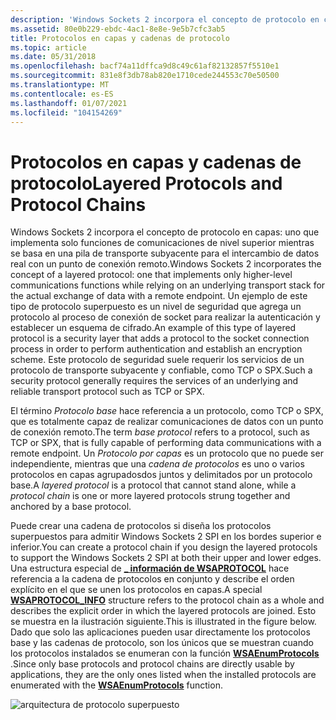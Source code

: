 ```yaml
---
description: 'Windows Sockets 2 incorpora el concepto de protocolo en capas: uno que implementa solo funciones de comunicaciones de nivel superior mientras se basa en una pila de transporte subyacente para el intercambio de datos real con un punto de conexión remoto.'
ms.assetid: 80e0b229-ebdc-4ac1-8e8e-9e5b7cfc3ab5
title: Protocolos en capas y cadenas de protocolo
ms.topic: article
ms.date: 05/31/2018
ms.openlocfilehash: bacf74a11dffca9d8c49c61af82132857f5510e1
ms.sourcegitcommit: 831e8f3db78ab820e1710cede244553c70e50500
ms.translationtype: MT
ms.contentlocale: es-ES
ms.lasthandoff: 01/07/2021
ms.locfileid: "104154269"
---
```

# <a name="layered-protocols-and-protocol-chains"></a><span data-ttu-id="cb89e-103">Protocolos en capas y cadenas de protocolo</span><span class="sxs-lookup"><span data-stu-id="cb89e-103">Layered Protocols and Protocol Chains</span></span>

<span data-ttu-id="cb89e-104">Windows Sockets 2 incorpora el concepto de protocolo en capas: uno que implementa solo funciones de comunicaciones de nivel superior mientras se basa en una pila de transporte subyacente para el intercambio de datos real con un punto de conexión remoto.</span><span class="sxs-lookup"><span data-stu-id="cb89e-104">Windows Sockets 2 incorporates the concept of a layered protocol: one that implements only higher-level communications functions while relying on an underlying transport stack for the actual exchange of data with a remote endpoint.</span></span> <span data-ttu-id="cb89e-105">Un ejemplo de este tipo de protocolo superpuesto es un nivel de seguridad que agrega un protocolo al proceso de conexión de socket para realizar la autenticación y establecer un esquema de cifrado.</span><span class="sxs-lookup"><span data-stu-id="cb89e-105">An example of this type of layered protocol is a security layer that adds a protocol to the socket connection process in order to perform authentication and establish an encryption scheme.</span></span> <span data-ttu-id="cb89e-106">Este protocolo de seguridad suele requerir los servicios de un protocolo de transporte subyacente y confiable, como TCP o SPX.</span><span class="sxs-lookup"><span data-stu-id="cb89e-106">Such a security protocol generally requires the services of an underlying and reliable transport protocol such as TCP or SPX.</span></span>

<span data-ttu-id="cb89e-107">El término *Protocolo base* hace referencia a un protocolo, como TCP o SPX, que es totalmente capaz de realizar comunicaciones de datos con un punto de conexión remoto.</span><span class="sxs-lookup"><span data-stu-id="cb89e-107">The term *base protocol* refers to a protocol, such as TCP or SPX, that is fully capable of performing data communications with a remote endpoint.</span></span> <span data-ttu-id="cb89e-108">Un *Protocolo por capas* es un protocolo que no puede ser independiente, mientras que una *cadena de protocolos* es uno o varios protocolos en capas agrupadosdos juntos y delimitados por un protocolo base.</span><span class="sxs-lookup"><span data-stu-id="cb89e-108">A *layered protocol* is a protocol that cannot stand alone, while a *protocol chain* is one or more layered protocols strung together and anchored by a base protocol.</span></span>

<span data-ttu-id="cb89e-109">Puede crear una cadena de protocolos si diseña los protocolos superpuestos para admitir Windows Sockets 2 SPI en los bordes superior e inferior.</span><span class="sxs-lookup"><span data-stu-id="cb89e-109">You can create a protocol chain if you design the layered protocols to support the Windows Sockets 2 SPI at both their upper and lower edges.</span></span> <span data-ttu-id="cb89e-110">Una estructura especial de [**\_ información de WSAPROTOCOL**](/windows/win32/api/winsock2/ns-winsock2-wsaprotocol_infoa) hace referencia a la cadena de protocolos en conjunto y describe el orden explícito en el que se unen los protocolos en capas.</span><span class="sxs-lookup"><span data-stu-id="cb89e-110">A special [**WSAPROTOCOL\_INFO**](/windows/win32/api/winsock2/ns-winsock2-wsaprotocol_infoa) structure refers to the protocol chain as a whole and describes the explicit order in which the layered protocols are joined.</span></span> <span data-ttu-id="cb89e-111">Esto se muestra en la ilustración siguiente.</span><span class="sxs-lookup"><span data-stu-id="cb89e-111">This is illustrated in the figure below.</span></span> <span data-ttu-id="cb89e-112">Dado que solo las aplicaciones pueden usar directamente los protocolos base y las cadenas de protocolo, son los únicos que se muestran cuando los protocolos instalados se enumeran con la función [**WSAEnumProtocols**](/windows/desktop/api/Winsock2/nf-winsock2-wsaenumprotocolsa) .</span><span class="sxs-lookup"><span data-stu-id="cb89e-112">Since only base protocols and protocol chains are directly usable by applications, they are the only ones listed when the installed protocols are enumerated with the [**WSAEnumProtocols**](/windows/desktop/api/Winsock2/nf-winsock2-wsaenumprotocolsa) function.</span></span>

![arquitectura de protocolo superpuesto](images/ovrvw2-3.png)

 

 
